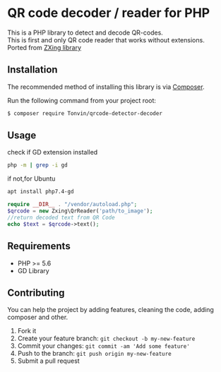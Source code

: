 # QR code decoder / reader for PHP
This is a PHP library to detect and decode QR-codes.<br />This is first and only QR code reader that works without extensions.<br />
Ported from [ZXing library](https://github.com/zxing/zxing)


## Installation
The recommended method of installing this library is via [Composer](https://getcomposer.org/).

Run the following command from your project root:

```bash
$ composer require Tonvin/qrcode-detector-decoder
```


## Usage 
check if GD extension installed

```bash
php -m | grep -i gd
```
if not,for Ubuntu 
```bash
apt install php7.4-gd
```

```php
require __DIR__ . "/vendor/autoload.php";
$qrcode = new Zxing\QrReader('path/to_image');
//return decoded text from QR Code
echo $text = $qrcode->text(); 
```

## Requirements 
* PHP >= 5.6
* GD Library


## Contributing

You can help the project by adding features, cleaning the code, adding composer and other.

1. Fork it
2. Create your feature branch: `git checkout -b my-new-feature`
3. Commit your changes: `git commit -am 'Add some feature'`
4. Push to the branch: `git push origin my-new-feature`
5. Submit a pull request
